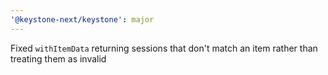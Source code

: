 ```yaml
---
'@keystone-next/keystone': major
---
```


Fixed `withItemData` returning sessions that don't match an item rather than treating them as invalid
